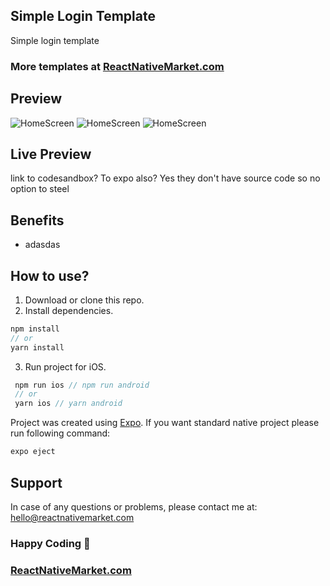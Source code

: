 ﻿## Simple Login Template

Simple login template 

### More templates at [ReactNativeMarket.com](http://reactnativemarket.com/)

## Preview
![HomeScreen](https://raw.githubusercontent.com/venits/react-native-market/master/assets/simple-login-template/homescreen.png)
![HomeScreen](https://raw.githubusercontent.com/venits/react-native-market/master/assets/simple-login-template/homescreen.png)
![HomeScreen](https://raw.githubusercontent.com/venits/react-native-market/master/assets/simple-login-template/homescreen.png)
## Live Preview

link to codesandbox?
To expo also? Yes they don't have source code so no option to steel

## Benefits
- adasdas

## How to use?

1. Download or clone this repo.
2. Install dependencies.
```js
npm install
// or
yarn install
```

3. Run project for iOS.
```js
 npm run ios // npm run android
 // or 
 yarn ios // yarn android
```

Project was created using [Expo](https://expo.io/). If you want standard native project please run following command:
```js
expo eject
```


## Support

In case of any questions or problems, please contact me at:  [hello@reactnativemarket.com](mailto:hello@reactnativemarket.com)

### Happy Coding  💖

### [ReactNativeMarket.com](http://reactnativemarket.com/)

